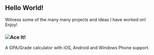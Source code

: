## Hello World!

Witness some of the many many projects and ideas I have worked on! Enjoy!

### ![Ace It!](/ace_it)

A GPA/Grade calculator with iOS, Android and Windows Phone support.
